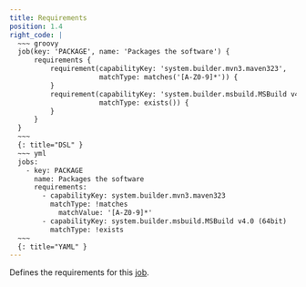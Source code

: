 ```yaml
---
title: Requirements
position: 1.4
right_code: |
  ~~~ groovy
  job(key: 'PACKAGE', name: 'Packages the software') {
      requirements {
          requirement(capabilityKey: 'system.builder.mvn3.maven323',
                      matchType: matches('[A-Z0-9]*')) {
          }
          requirement(capabilityKey: 'system.builder.msbuild.MSBuild v4.0 (64bit)',
                      matchType: exists()) {
          }
      }
  }
  ~~~
  {: title="DSL" }
  ~~~ yml
  jobs:
    - key: PACKAGE
      name: Packages the software
      requirements:
        - capabilityKey: system.builder.mvn3.maven323
          matchType: !matches
            matchValue: '[A-Z0-9]*'
        - capabilityKey: system.builder.msbuild.MSBuild v4.0 (64bit)
          matchType: !exists
  ~~~
  {: title="YAML" } 
---
```

Defines the requirements for this [job](#jobs).
